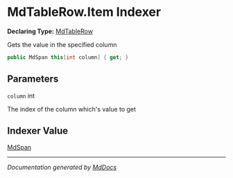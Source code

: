 ﻿# MdTableRow.Item Indexer

**Declaring Type:** [MdTableRow](../index.md)

Gets the value in the specified column

```csharp
public MdSpan this[int column] { get; }
```

## Parameters

`column`  int

The index of the column which's value to get

## Indexer Value

[MdSpan](../../MdSpan/index.md)

___

*Documentation generated by [MdDocs](https://github.com/ap0llo/mddocs)*
